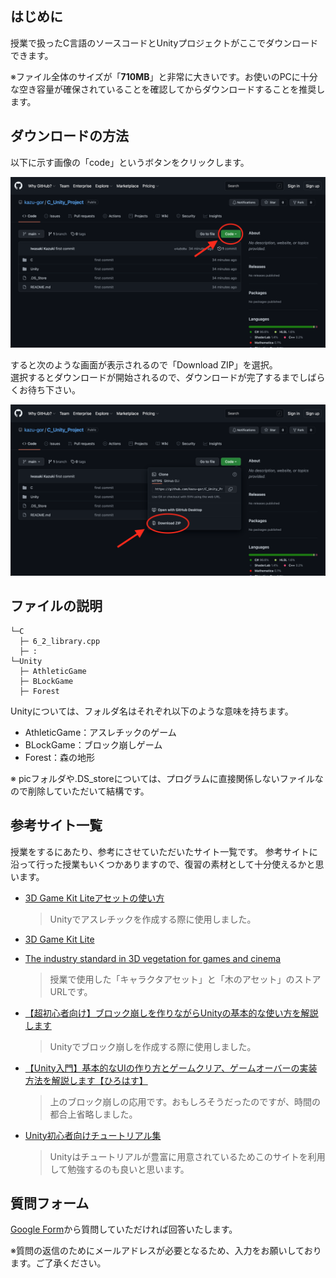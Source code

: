 ## はじめに

授業で扱ったC言語のソースコードとUnityプロジェクトがここでダウンロードできます。

※ファイル全体のサイズが「**710MB**」と非常に大きいです。お使いのPCに十分な空き容量が確保されていることを確認してからダウンロードすることを推奨します。

## ダウンロードの方法

以下に示す画像の「code」というボタンをクリックします。

![github_pic_1.png](pic/github_pic_1.png)

すると次のような画面が表示されるので「Download ZIP」を選択。<br>選択するとダウンロードが開始されるので、ダウンロードが完了するまでしばらくお待ち下さい。

![github_pic_2.png](pic/github_pic_2.png)

## ファイルの説明

```
└─C
  ├─ 6_2_library.cpp
  ├─ :
└─Unity
  ├─ AthleticGame
  ├─ BLockGame
  ├─ Forest
```

Unityについては、フォルダ名はそれぞれ以下のような意味を持ちます。
- AthleticGame：アスレチックのゲーム
- BLockGame：ブロック崩しゲーム
- Forest：森の地形

※ picフォルダや.DS_storeについては、プログラムに直接関係しないファイルなので削除していただいて結構です。

## 参考サイト一覧

授業をするにあたり、参考にさせていただいたサイト一覧です。
参考サイトに沿って行った授業もいくつかありますので、復習の素材として十分使えるかと思います。

- [3D Game Kit Liteアセットの使い方](https://note.com/npaka/n/n0c9dc4c858c4)
    > Unityでアスレチックを作成する際に使用しました。
- [3D Game Kit Lite](https://assetstore.unity.com/packages/templates/tutorials/3d-game-kit-lite-135162?_ga=2.219472985.196213444.1634317281-2038648567.1630086103)
- [The industry standard in 3D vegetation for games and cinema](https://assetstore.unity.com/publishers/9474)
    > 授業で使用した「キャラクタアセット」と「木のアセット」のストアURLです。
- [【超初心者向け】ブロック崩しを作りながらUnityの基本的な使い方を解説します](https://www.youtube.com/watch?v=muOOLwfbjfs&t=3s)
    > Unityでブロック崩しを作成する際に使用しました。
- [【Unity入門】基本的なUIの作り方とゲームクリア、ゲームオーバーの実装方法を解説します【ひろはす】](https://www.youtube.com/watch?v=J5Tf5-iZcvs)
    > 上のブロック崩しの応用です。おもしろそうだったのですが、時間の都合上省略しました。


- [Unity初心者向けチュートリアル集](https://learn.unity.com/course/unity-tutorials-for-beginners-jp)
    > Unityはチュートリアルが豊富に用意されているためこのサイトを利用して勉強するのも良いと思います。

## 質問フォーム

[Google Form](https://docs.google.com/forms/d/e/1FAIpQLSfzUgfpqBCpQ8pF35N0SFVbZ75FMkzWhK46rx4s_VLZLYSE8Q/viewform?usp=sf_link)から質問していただければ回答いたします。

※質問の返信のためにメールアドレスが必要となるため、入力をお願いしております。ご了承ください。

